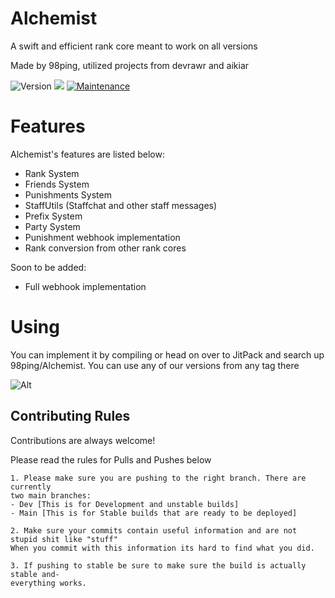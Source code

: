 # Alchemist
A swift and efficient rank core meant to work on all versions

Made by 98ping, utilized projects from devrawr and aikiar

<p>
  <img alt="Version" src="https://img.shields.io/badge/version-2.09-blue.svg?cacheSeconds=2592000" />
  <img src="https://img.shields.io/badge/kotlin-1.6.10-blue.svg" />
  <a href="https://github.com/98ping/Alchemist/graphs/commit-activity" target="_blank">
    <img alt="Maintenance" src="https://img.shields.io/badge/maintained-yes-brightgreen.svg" />
  </a>
</p>

# Features

Alchemist's features are listed below:
- Rank System
- Friends System
- Punishments System
- StaffUtils  (Staffchat and other staff messages)
- Prefix System
- Party System
- Punishment webhook implementation
- Rank conversion from other rank cores

Soon to be added:
- Full webhook implementation

# Using

You can implement it by compiling or head on over to JitPack and search up 98ping/Alchemist. You can use any of our versions from any tag there

![Alt](https://repobeats.axiom.co/api/embed/1f4d288d4dcbdc05fc3d0dd7f31408ce08d5b260.svg "Repobeats analytics image")

## Contributing Rules

Contributions are always welcome!

Please read the rules for Pulls and Pushes below

```
1. Please make sure you are pushing to the right branch. There are currently
two main branches:
- Dev [This is for Development and unstable builds]
- Main [This is for Stable builds that are ready to be deployed]

2. Make sure your commits contain useful information and are not stupid shit like "stuff"
When you commit with this information its hard to find what you did. 

3. If pushing to stable be sure to make sure the build is actually stable and-
everything works.

```
